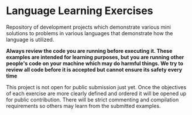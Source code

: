 # Language Learning Exercises
Repository of development projects which demonstrate various mini solutions to problems in various 
languages that demonstrate how the language is utilized.

**Always review the code you are running before executing it. These examples are intended for 
learning purposes, but you are running other people's code on your machine which may do harmful 
things. We try to review all code before it is accepted but cannot ensure its safety every time**

This project is not open for public submission just yet. Once the objectives of each exercise are 
more clearly defined and ordered it will be opened up for public contribution. There will be strict 
commenting and compilation requirements so others may learn from the submitted examples.